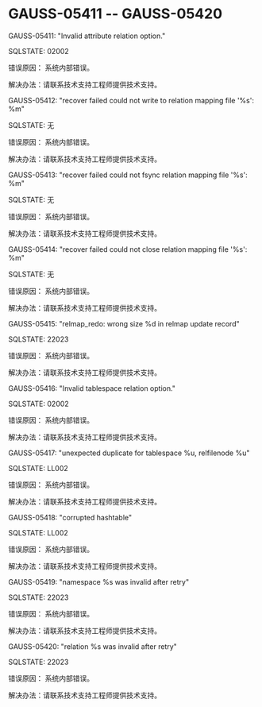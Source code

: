 # GAUSS-05411 -- GAUSS-05420<a name="ZH-CN_TOPIC_0302073238"></a>

GAUSS-05411: "Invalid attribute relation option."

SQLSTATE: 02002

错误原因： 系统内部错误。

解决办法：请联系技术支持工程师提供技术支持。

GAUSS-05412: "recover failed could not write to relation mapping file '%s': %m"

SQLSTATE: 无

错误原因： 系统内部错误。

解决办法：请联系技术支持工程师提供技术支持。

GAUSS-05413: "recover failed could not fsync relation mapping file '%s': %m"

SQLSTATE: 无

错误原因： 系统内部错误。

解决办法：请联系技术支持工程师提供技术支持。

GAUSS-05414: "recover failed could not close relation mapping file '%s': %m"

SQLSTATE: 无

错误原因： 系统内部错误。

解决办法：请联系技术支持工程师提供技术支持。

GAUSS-05415: "relmap\_redo: wrong size %d in relmap update record"

SQLSTATE: 22023

错误原因： 系统内部错误。

解决办法：请联系技术支持工程师提供技术支持。

GAUSS-05416: "Invalid tablespace relation option."

SQLSTATE: 02002

错误原因： 系统内部错误。

解决办法：请联系技术支持工程师提供技术支持。

GAUSS-05417: "unexpected duplicate for tablespace %u, relfilenode %u"

SQLSTATE: LL002

错误原因： 系统内部错误。

解决办法：请联系技术支持工程师提供技术支持。

GAUSS-05418: "corrupted hashtable"

SQLSTATE: LL002

错误原因： 系统内部错误。

解决办法：请联系技术支持工程师提供技术支持。

GAUSS-05419: "namespace %s was invalid after retry"

SQLSTATE: 22023

错误原因： 系统内部错误。

解决办法：请联系技术支持工程师提供技术支持。

GAUSS-05420: "relation %s was invalid after retry"

SQLSTATE: 22023

错误原因： 系统内部错误。

解决办法：请联系技术支持工程师提供技术支持。

